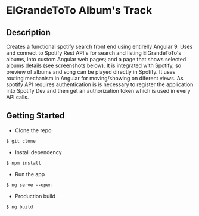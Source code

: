 # ElGrandeToTo Album's Track

## Description
Creates a functional spotify search front end using entirelly Angular 9. Uses and connect to Spotify Rest API's for search and listing ElGrandeToTo's albums, into custom Angular web pages; and a page that shows selected albums details (see screenshots below). It is integrated with Spotify, so preview of albums and song can be played directly in Spotify. It uses routing mechanism in Angular for moving/showing on diferent views. As spotify API requires authentication is is necessary to register the application into Spotify Dev and then get an authorization token which is used in every API calls.
## Getting Started
- Clone the repo
 ``` git
 $ git clone
  ```
- Install dependency
 ``` shell
 $ npm install
  ```
  - Run the app
   ``` shell
 $ ng serve --open
  ```
  - Production build
   ``` shell
 $ ng build
  ```
